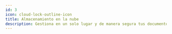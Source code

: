 ```yaml
---
id: 3
icon: cloud-lock-outline-icon
title: Almacenamiento en la nube
description: Gestiona en un solo lugar y de manera segura tus documentos empresariales, desde pdf y planillas excel hasta imágenes, audio y video.
---
```

